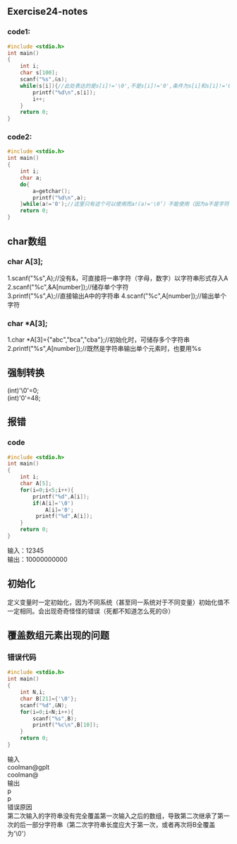 ## Exercise24-notes
### code1:
```C
#include <stdio.h>    
int main()  
{  
    int i;   
    char s[100];  
    scanf("%s",&s);  
    while(s[i]){//此处表达的是s[i]!='\0',不是s[i]!='0',条件为s[i]和s[i]!='0',输出不同
        printf("%d\n",s[i]);  
        i++;  
    }  
    return 0;    
}
```
### code2:  
```C
#include <stdio.h>  
int main()  
{  
    int i;  
    char a;  
    do{  
        a=getchar();  
        printf("%d\n",a);    
    }while(a!='0');//这里只有这个可以使用而a!(a!='\0‘）不能使用（因为a不是字符串没有'\0'结尾）  
    return 0;  
}
```
## char数组  
### char A[3];  
1.scanf("%s",A);//没有&，可直接将一串字符（字母，数字）以字符串形式存入A  
2.scanf("%c",&A[number]);//储存单个字符  
3.printf("%s",A);//直接输出A中的字符串
4.scanf("%c",A[number]);//输出单个字符  
### char \*A[3];
1.char \*A[3]={"abc","bca","cba"};//初始化时，可储存多个字符串  
2.printf("%s",A[number]);//既然是字符串输出单个元素时，也要用%s
## 强制转换  
(int)'\0'=0;  
(int)'0'=48; 
## 报错
### code
```C
#include <stdio.h>  
int main()  
{     
    int i;  
    char A[5];   
    for(i=0;i<5;i++){   
        printf("%d",A[i]);  
        if(A[i]='\0')  
            A[i]='0';  
         printf("%d",A[i]);  
    }  
    return 0;  
}  
```
输入：12345    
输出：10000000000  
## 初始化  
定义变量时一定初始化，因为不同系统（甚至同一系统对于不同变量）初始化值不一定相同。会出现奇奇怪怪的错误（死都不知道怎么死的😢）
## 覆盖数组元素出现的问题 
### 错误代码    
```C
#include <stdio.h>  
int main()  
{  
    int N,i;  
    char B[21]={'\0'};   
    scanf("%d",&N);  
    for(i=0;i<N;i++){  
        scanf("%s",B);    
        printf("%c\n",B[10]);  
    }    
    return 0;  
}
```
输入      
coolman@gplt  
coolman@  
输出    
p    
p    
错误原因    
第二次输入的字符串没有完全覆盖第一次输入之后的数组，导致第二次继承了第一次的后一部分字符串（第二次字符串长度应大于第一次，或者再次将B全覆盖为'\0'）






```

```